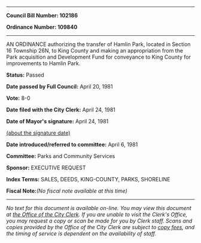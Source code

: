 

********

**Council Bill Number: 102186**
   
**Ordinance Number: 109840**
********

 AN ORDINANCE authorizing the transfer of Hamlin Park, located in Section 16 Township 26N, to King County and making an appropriation from the Park acquisition and Development Fund for conveyance to King County for improvements to Hamlin Park.

**Status:** Passed
   
**Date passed by Full Council:** April 20, 1981
   
**Vote:** 8-0
   
**Date filed with the City Clerk:** April 24, 1981
   
**Date of Mayor's signature:** April 24, 1981
   
[(about the signature date)](/~public/approvaldate.htm)
   
   
   
**Date introduced/referred to committee:** April 6, 1981
   
**Committee:** Parks and Community Services
   
**Sponsor:** EXECUTIVE REQUEST
   
   
**Index Terms:** SALES, DEEDS, KING-COUNTY, PARKS, SHORELINE

**Fiscal Note:**_(No fiscal note available at this time)_
********

_No text for this document is available on-line. You may view this document at [the Office of the City Clerk](http://www.seattle.gov/leg/clerk/contactUs.htm). If you are unable to visit the Clerk's Office, you may request a copy or scan be made for you by Clerk staff. Scans and copies provided by the Office of the City Clerk are subject to [copy fees](http://clerk.seattle.gov/~public/clerkfees.htm), and the timing of service is dependent on the availability of staff._

